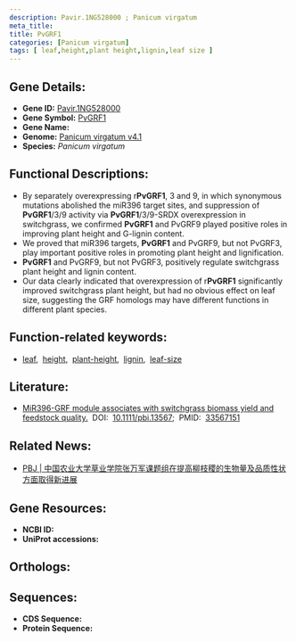 ```yaml
---
description: Pavir.1NG528000 ; Panicum virgatum
meta_title:
title: PvGRF1
categories: [Panicum virgatum]
tags: [ leaf,height,plant height,lignin,leaf size ]
---
```


## Gene Details:
- **Gene ID:**	[Pavir.1NG528000]()
- **Gene Symbol:** <u> PvGRF1 </u>
- **Gene Name:** 
- **Genome:** [Panicum virgatum v4.1]()
- **Species:** *Panicum virgatum*

## Functional Descriptions:
   - By separately overexpressing r**PvGRF1**, 3 and 9, in which synonymous mutations abolished the miR396 target sites, and suppression of **PvGRF1**/3/9 activity via **PvGRF1**/3/9-SRDX overexpression in switchgrass, we confirmed **PvGRF1** and PvGRF9 played positive roles in improving plant height and G-lignin content.
   - We proved that miR396 targets, **PvGRF1** and PvGRF9, but not PvGRF3, play important positive roles in promoting plant height and lignification.
   - **PvGRF1** and PvGRF9, but not PvGRF3, positively regulate switchgrass plant height and lignin content.
   - Our data clearly indicated that overexpression of r**PvGRF1** significantly improved switchgrass plant height, but had no obvious effect on leaf size, suggesting the GRF homologs may have different functions in different plant species.

## Function-related keywords:
   - [leaf](/tags/leaf/),&nbsp;&nbsp;[height](/tags/height/),&nbsp;&nbsp;[plant-height](/tags/plant-height/),&nbsp;&nbsp;[lignin](/tags/lignin/),&nbsp;&nbsp;[leaf-size](/tags/leaf-size/)

## Literature:
   - [MiR396-GRF module associates with switchgrass biomass yield and feedstock quality.]( https://onlinelibrary.wiley.com/doi/10.1111/pbi.13567)&nbsp;&nbsp;DOI:&nbsp;&nbsp;[10.1111/pbi.13567](https://onlinelibrary.wiley.com/doi/10.1111/pbi.13567);&nbsp;&nbsp;PMID:&nbsp;&nbsp;[33567151](https://pubmed.ncbi.nlm.nih.gov/33567151/)

## Related News:
   - [PBJ | 中国农业大学草业学院张万军课题组在提高柳枝稷的生物量及品质性状方面取得新进展](https://mp.weixin.qq.com/s?__biz=Mzg3MDEwNDEyMg==&mid=2247505156&idx=1&sn=64d23a3317d1e6c8069817bf80a5ebc6&chksm=ce907851f9e7f147772c12c317df85b8074f96f1c1ee892f043b55d632eaa1f309e6b921d2cf&scene=27#wechat_redirect)

## Gene Resources:
- **NCBI ID:**  [](https://www.ncbi.nlm.nih.gov/gene/?term=)
- **UniProt accessions:** [](https://www.uniprot.org/uniprotkb//entry)

## Orthologs:

## Sequences:
- **CDS Sequence:**
- **Protein Sequence:**
